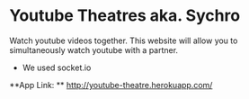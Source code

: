# Youtube Theatres aka. Sychro 
Watch youtube videos together. 
This website will allow you to simultaneously watch youtube with a partner. 

- We used socket.io 

**App Link: ** http://youtube-theatre.herokuapp.com/
